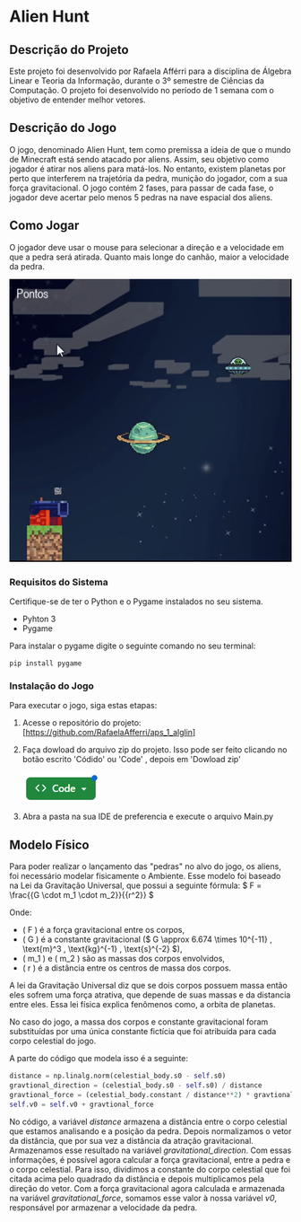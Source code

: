 # Alien Hunt

## Descrição do Projeto

Este projeto foi desenvolvido por Rafaela Afférri para a disciplina de Álgebra Linear e Teoria da Informação, durante o 3º semestre de Ciências da Computação. O projeto foi desenvolvido no período de 1 semana com o objetivo de entender melhor vetores.

## Descrição do Jogo

O jogo, denominado Alien Hunt, tem como premissa a ideia de que o mundo de Minecraft está sendo atacado por aliens. Assim, seu objetivo como jogador é atirar nos aliens para matá-los. No entanto, existem planetas por perto que interferem na trajetória da pedra, munição do jogador, com a sua força gravitacional. O jogo contém 2 fases, para passar de cada fase, o jogador deve acertar pelo menos 5 pedras na nave espacial dos aliens.

## Como Jogar

O jogador deve usar o mouse para selecionar a direção e a velocidade em que a pedra será atirada. Quanto mais longe do canhão, maior a velocidade da pedra.

![Gif do Jogo](jogo_gif.gif)

### Requisitos do Sistema

Certifique-se de ter o Python e o Pygame instalados no seu sistema.

- Pyhton 3
- Pygame

Para instalar o pygame digite o seguinte comando no seu terminal:

```
pip install pygame
```

### Instalação do Jogo
Para executar o jogo, siga estas etapas:

1. Acesse o repositório do projeto: [https://github.com/RafaelaAfferri/aps_1_alglin]

2. Faça dowload do arquivo zip do projeto. Isso pode ser feito clicando no botão escrito 'Códido' ou 'Code' , depois em 'Dowload zip'

    ![Print do github](foto_code.png)

3. Abra a pasta na sua IDE de preferencia e execute o arquivo Main.py


## Modelo Físico

Para poder realizar o lançamento das "pedras" no alvo do jogo, os aliens, foi necessário modelar fisicamente o Ambiente. Esse modelo foi baseado na Lei da Gravitação Universal, que possui a seguinte fórmula: $ F = \frac{{G \cdot m_1 \cdot m_2}}{{r^2}} $

Onde:
- \( F \) é a força gravitacional entre os corpos,
- \( G \) é a constante gravitacional ($ G \approx 6.674 \times 10^{-11} \, \text{m}^3 \, \text{kg}^{-1} \, \text{s}^{-2} $),
- \( m_1 \) e \( m_2 \) são as massas dos corpos envolvidos,
- \( r \) é a distância entre os centros de massa dos corpos.

A lei da Gravitação Universal diz que se dois corpos possuem massa então eles sofrem uma força atrativa, que depende de suas massas e da distancia entre eles. Essa lei física explica fenômenos como, a orbita de planetas.


No caso do jogo, a massa dos corpos e constante gravitacional foram substituídas por uma única constante fictícia que foi atribuída para cada corpo celestial do jogo.

A parte do código que modela isso é a seguinte:

``` python
distance = np.linalg.norm(celestial_body.s0 - self.s0)
gravtional_direction = (celestial_body.s0 - self.s0) / distance
gravtional_force = (celestial_body.constant / distance**2) * gravtional_direction
self.v0 = self.v0 + gravtional_force
```

No código, a variável _distance_ armazena a distância entre o corpo celestial que estamos analisando e a posição da pedra. Depois normalizamos o vetor da distância, que por sua vez a distância da atração gravitacional. Armazenamos esse resultado na variável *gravitational_direction*. Com essas informações, é possível agora calcular a força gravitacional, entre a pedra e o corpo celestial. Para isso, dividimos a constante do corpo celestial que foi citada acima pelo quadrado da distância e depois multiplicamos pela direção do vetor. Com a força gravitacional agora calculada e armazenada na variável *gravitational_force*, somamos esse valor à nossa variável _v0_, responsável por armazenar a velocidade da pedra.


